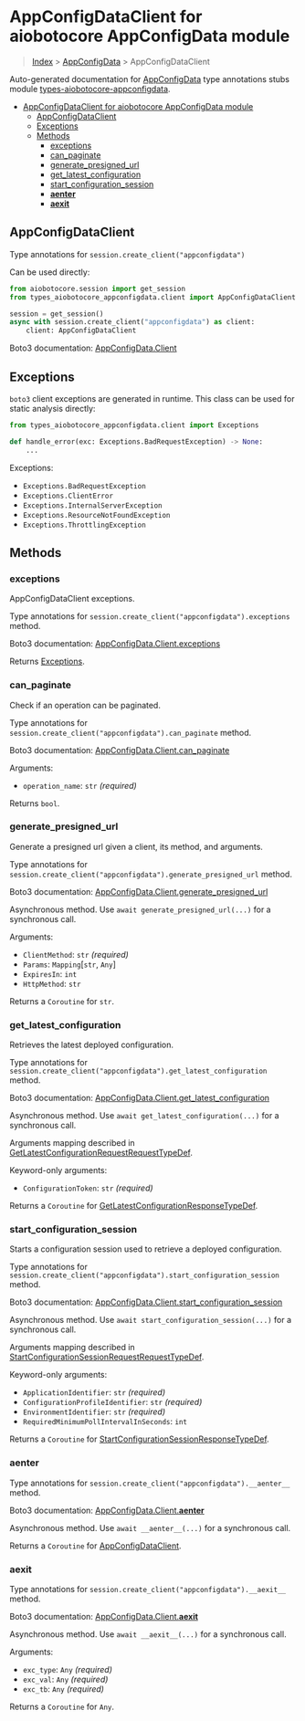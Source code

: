 <a id="appconfigdataclient-for-aiobotocore-appconfigdata-module"></a>

# AppConfigDataClient for aiobotocore AppConfigData module

> [Index](..) > [AppConfigData](.) > AppConfigDataClient

Auto-generated documentation for
[AppConfigData](https://boto3.amazonaws.com/v1/documentation/api/latest/reference/services/appconfigdata.html#AppConfigData)
type annotations stubs module
[types-aiobotocore-appconfigdata](https://pypi.org/project/types-aiobotocore-appconfigdata/).

- [AppConfigDataClient for aiobotocore AppConfigData module](#appconfigdataclient-for-aiobotocore-appconfigdata-module)
  - [AppConfigDataClient](#appconfigdataclient)
  - [Exceptions](#exceptions)
  - [Methods](#methods)
    - [exceptions](#exceptions)
    - [can_paginate](#can_paginate)
    - [generate_presigned_url](#generate_presigned_url)
    - [get_latest_configuration](#get_latest_configuration)
    - [start_configuration_session](#start_configuration_session)
    - [__aenter__](#__aenter__)
    - [__aexit__](#__aexit__)

<a id="appconfigdataclient"></a>

## AppConfigDataClient

Type annotations for `session.create_client("appconfigdata")`

Can be used directly:

```python
from aiobotocore.session import get_session
from types_aiobotocore_appconfigdata.client import AppConfigDataClient

session = get_session()
async with session.create_client("appconfigdata") as client:
    client: AppConfigDataClient
```

Boto3 documentation:
[AppConfigData.Client](https://boto3.amazonaws.com/v1/documentation/api/latest/reference/services/appconfigdata.html#AppConfigData.Client)

<a id="exceptions"></a>

## Exceptions

`boto3` client exceptions are generated in runtime. This class can be used for
static analysis directly:

```python
from types_aiobotocore_appconfigdata.client import Exceptions

def handle_error(exc: Exceptions.BadRequestException) -> None:
    ...
```

Exceptions:

- `Exceptions.BadRequestException`
- `Exceptions.ClientError`
- `Exceptions.InternalServerException`
- `Exceptions.ResourceNotFoundException`
- `Exceptions.ThrottlingException`

<a id="methods"></a>

## Methods

<a id="exceptions"></a>

### exceptions

AppConfigDataClient exceptions.

Type annotations for `session.create_client("appconfigdata").exceptions`
method.

Boto3 documentation:
[AppConfigData.Client.exceptions](https://boto3.amazonaws.com/v1/documentation/api/latest/reference/services/appconfigdata.html#AppConfigData.Client.exceptions)

Returns [Exceptions](#exceptions).

<a id="can_paginate"></a>

### can_paginate

Check if an operation can be paginated.

Type annotations for `session.create_client("appconfigdata").can_paginate`
method.

Boto3 documentation:
[AppConfigData.Client.can_paginate](https://boto3.amazonaws.com/v1/documentation/api/latest/reference/services/appconfigdata.html#AppConfigData.Client.can_paginate)

Arguments:

- `operation_name`: `str` *(required)*

Returns `bool`.

<a id="generate_presigned_url"></a>

### generate_presigned_url

Generate a presigned url given a client, its method, and arguments.

Type annotations for
`session.create_client("appconfigdata").generate_presigned_url` method.

Boto3 documentation:
[AppConfigData.Client.generate_presigned_url](https://boto3.amazonaws.com/v1/documentation/api/latest/reference/services/appconfigdata.html#AppConfigData.Client.generate_presigned_url)

Asynchronous method. Use `await generate_presigned_url(...)` for a synchronous
call.

Arguments:

- `ClientMethod`: `str` *(required)*
- `Params`: `Mapping`\[`str`, `Any`\]
- `ExpiresIn`: `int`
- `HttpMethod`: `str`

Returns a `Coroutine` for `str`.

<a id="get_latest_configuration"></a>

### get_latest_configuration

Retrieves the latest deployed configuration.

Type annotations for
`session.create_client("appconfigdata").get_latest_configuration` method.

Boto3 documentation:
[AppConfigData.Client.get_latest_configuration](https://boto3.amazonaws.com/v1/documentation/api/latest/reference/services/appconfigdata.html#AppConfigData.Client.get_latest_configuration)

Asynchronous method. Use `await get_latest_configuration(...)` for a
synchronous call.

Arguments mapping described in
[GetLatestConfigurationRequestRequestTypeDef](./type_defs.md#getlatestconfigurationrequestrequesttypedef).

Keyword-only arguments:

- `ConfigurationToken`: `str` *(required)*

Returns a `Coroutine` for
[GetLatestConfigurationResponseTypeDef](./type_defs.md#getlatestconfigurationresponsetypedef).

<a id="start_configuration_session"></a>

### start_configuration_session

Starts a configuration session used to retrieve a deployed configuration.

Type annotations for
`session.create_client("appconfigdata").start_configuration_session` method.

Boto3 documentation:
[AppConfigData.Client.start_configuration_session](https://boto3.amazonaws.com/v1/documentation/api/latest/reference/services/appconfigdata.html#AppConfigData.Client.start_configuration_session)

Asynchronous method. Use `await start_configuration_session(...)` for a
synchronous call.

Arguments mapping described in
[StartConfigurationSessionRequestRequestTypeDef](./type_defs.md#startconfigurationsessionrequestrequesttypedef).

Keyword-only arguments:

- `ApplicationIdentifier`: `str` *(required)*
- `ConfigurationProfileIdentifier`: `str` *(required)*
- `EnvironmentIdentifier`: `str` *(required)*
- `RequiredMinimumPollIntervalInSeconds`: `int`

Returns a `Coroutine` for
[StartConfigurationSessionResponseTypeDef](./type_defs.md#startconfigurationsessionresponsetypedef).

<a id="__aenter__"></a>

### __aenter__

Type annotations for `session.create_client("appconfigdata").__aenter__`
method.

Boto3 documentation:
[AppConfigData.Client.__aenter__](https://boto3.amazonaws.com/v1/documentation/api/latest/reference/services/appconfigdata.html#AppConfigData.Client.__aenter__)

Asynchronous method. Use `await __aenter__(...)` for a synchronous call.

Returns a `Coroutine` for [AppConfigDataClient](#appconfigdataclient).

<a id="__aexit__"></a>

### __aexit__

Type annotations for `session.create_client("appconfigdata").__aexit__` method.

Boto3 documentation:
[AppConfigData.Client.__aexit__](https://boto3.amazonaws.com/v1/documentation/api/latest/reference/services/appconfigdata.html#AppConfigData.Client.__aexit__)

Asynchronous method. Use `await __aexit__(...)` for a synchronous call.

Arguments:

- `exc_type`: `Any` *(required)*
- `exc_val`: `Any` *(required)*
- `exc_tb`: `Any` *(required)*

Returns a `Coroutine` for `Any`.
